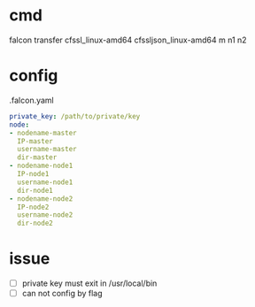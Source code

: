 # cmd
falcon transfer cfssl_linux-amd64 cfssljson_linux-amd64 m n1 n2
# config
.falcon.yaml

```yaml
private_key: /path/to/private/key
node: 
- nodename-master
  IP-master
  username-master
  dir-master
- nodename-node1  
  IP-node1
  username-node1
  dir-node1
- nodename-node2  
  IP-node2
  username-node2
  dir-node2
```
# issue
- [ ] private key must exit in /usr/local/bin
- [ ] can not config by flag  
